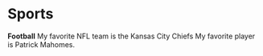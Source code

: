 # Sports
**Football**
My favorite NFL team is the Kansas City Chiefs
My favorite player is Patrick Mahomes.
